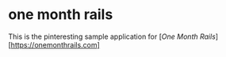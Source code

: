 # one month rails

This is the pinteresting sample application for [*One Month Rails*][https://onemonthrails.com]